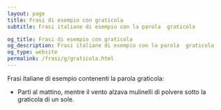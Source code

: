 ```yaml
---
layout: page
title: Frasi di esempio con graticola 
subtitle: Frasi italiane di esempio con la parola  graticola

og_title: Frasi di esempio con graticola 
og_description: Frasi italiane di esempio con la parola  graticola
og_type: website
permalink: /frasi/g/graticola.html
---
```


Frasi italiane di esempio contenenti la parola graticola:


- Partì al mattino, mentre il vento alzava mulinelli di polvere sotto la graticola di un sole.
